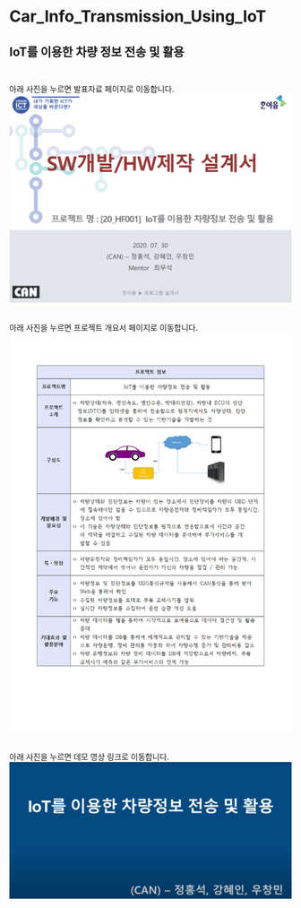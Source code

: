 # Car_Info_Transmission_Using_IoT
## IoT를 이용한 차량 정보 전송 및 활용<br><br>


아래 사진을 누르면 발표자료 페이지로 이동합니다.
[![Project Presentation](main/MeetingMinute/presentation_thumbnail.png)](main/MeetingMinute/IoT를_이용한_차량정보_전송_및_활용_설계서.pdf)<br>
<br>

아래 사진을 누르면 프로젝트 개요서 페이지로 이동합니다.
[![Project Report](main/MeetingMinute/document_thumbnail.png)](main/MeetingMinute/IoT를_이용한_차량정보_전송_및_활용_최종보고서.pdf)<br>
<br>

아래 사진을 누르면 데모 영상 링크로 이동합니다.
[![Youtube](main/MeetingMinute/youtube_thumbnail.png)](https://youtu.be/HxeCA7awFlk?si=O_MYcT4yE5AFmc94)<br>

